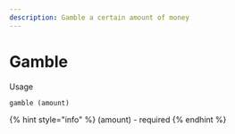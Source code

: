 ```yaml
---
description: Gamble a certain amount of money
---
```


# Gamble

Usage

```
gamble (amount)
```

{% hint style="info" %}
(amount) - required
{% endhint %}
